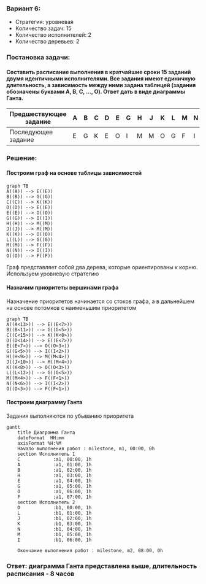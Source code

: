 ### Вариант 6: 
- Стратегия: уровневая
- Количество задач: 15
- Количество исполнителей: 2
- Количество деревьев: 2

### Постановка задачи:
#### Составить расписание выполнения в кратчайшие сроки 15 заданий двумя идентичными исполнителями. Все задания имеют единичную длительность, а зависимость между ними задана таблицей (задания обозначены буквами A, B, C, …, O). Ответ дать в виде диаграммы Ганта.

|Предшествующее задание| A | B | C | D | E | G | H | J | K | L | M | N | O |
|----------------------|---|---|---|---|---|---|---|---|---|---|---|---|---|
|Последующее задание   | E | G | K | E | O | I | M | M | O | G | F | I | F |

### Решение:
#### Построим граф на основе таблицы зависимостей

```mermaid
graph TB
A((A)) --> E((E))
B((B)) --> G((G))
C((C)) --> K((K))
D((D)) --> E((E))
E((E)) --> O((O))
G((G)) --> I((I))
H((H)) --> M((M))
J((J)) --> M((M))
K((K)) --> O((O))
L((L)) --> G((G))
M((M)) --> F((F))
N((N)) --> I((I))
O((O)) --> F((F))
```
Граф представляет собой два дерева, которые ориентированы к корню. Используем уровневую стратегию

#### Назначим приоритеты вершинами графа
Назначение приоритетов начинается со стоков графа, а в дальнейшем на основе потомков с наименьшим приоритетом

```mermaid
graph TB
A((A<13>)) --> E((E<7>))
B((B<11>)) --> G((G<5>))
C((C<15>)) --> K((K<8>))
D((D<14>)) --> E((E<7>))
E((E<7>)) --> O((O<3>))
G((G<5>)) --> I((I<2>))
H((H<9>)) --> M((M<4>))
J((J<10>)) --> M((M<4>))
K((K<8>)) --> O((O<3>))
L((L<12>)) --> G((G<5>))
M((M<4>)) --> F((F<1>))
N((N<6>)) --> I((I<2>))
O((O<3>)) --> F((F<1>))
```

#### Построим диаграмму Ганта
Задания выполняются по убыванию приоритета
```mermaid
gantt
    title Диаграмма Ганта
    dateFormat  HH:mm    
    axisFormat %H:%M
    Начало выполнения работ : milestone, m1, 00:00, 0h
    section Исполнитель 1
    C            :a1, 00:00, 1h
    A            :a1, 01:00, 1h
    B            :a1, 02:00, 1h
    H            :a1, 03:00, 1h
    E            :a1, 04:00, 1h
    G            :a1, 05:00, 1h
    O            :a1, 06:00, 1h
    F            :a1, 07:00, 1h
    section Исполнитель 2
    D            :b1, 00:00, 1h
    L            :b1, 01:00, 1h
    J            :b1, 02:00, 1h
    K            :b1, 03:00, 1h
    N            :b1, 04:00, 1h
    M            :b1, 05:00, 1h
    I            :b1, 06:00, 1h
    
    Окончание выполнения работ : milestone, m2, 08:00, 0h
```
### Ответ: диаграмма Ганта представлена выше, длительность расписания - 8 часов
